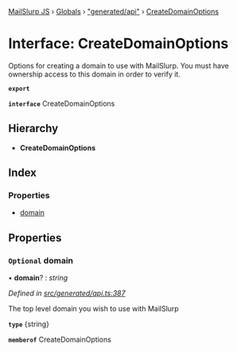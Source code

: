 [MailSlurp JS](../README.md) › [Globals](../globals.md) › ["generated/api"](../modules/_generated_api_.md) › [CreateDomainOptions](_generated_api_.createdomainoptions.md)

# Interface: CreateDomainOptions

Options for creating a domain to use with MailSlurp. You must have ownership access to this domain in order to verify it.

**`export`** 

**`interface`** CreateDomainOptions

## Hierarchy

* **CreateDomainOptions**

## Index

### Properties

* [domain](_generated_api_.createdomainoptions.md#optional-domain)

## Properties

### `Optional` domain

• **domain**? : *string*

*Defined in [src/generated/api.ts:387](https://github.com/mailslurp/mailslurp-client-ts-js/blob/e9348f1/src/generated/api.ts#L387)*

The top level domain you wish to use with MailSlurp

**`type`** {string}

**`memberof`** CreateDomainOptions
